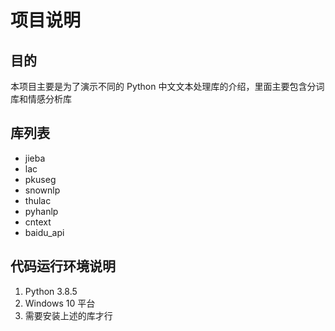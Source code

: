 # 项目说明

## 目的

本项目主要是为了演示不同的 Python 中文文本处理库的介绍，里面主要包含分词库和情感分析库

## 库列表

- jieba
- lac
- pkuseg
- snownlp
- thulac
- pyhanlp
- cntext
- baidu_api

## 代码运行环境说明

1. Python 3.8.5
2. Windows 10 平台
3. 需要安装上述的库才行

